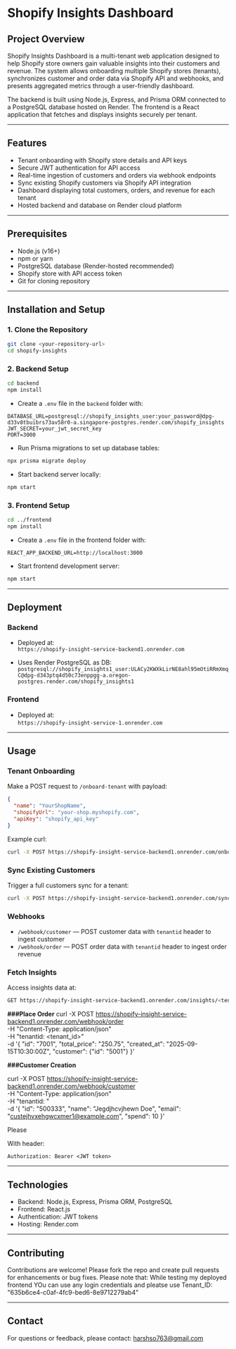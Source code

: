 
# Shopify Insights Dashboard

## Project Overview

Shopify Insights Dashboard is a multi-tenant web application designed to help Shopify store owners gain valuable insights into their customers and revenue. The system allows onboarding multiple Shopify stores (tenants), synchronizes customer and order data via Shopify API and webhooks, and presents aggregated metrics through a user-friendly dashboard.

The backend is built using Node.js, Express, and Prisma ORM connected to a PostgreSQL database hosted on Render. The frontend is a React application that fetches and displays insights securely per tenant.

---

## Features

- Tenant onboarding with Shopify store details and API keys
- Secure JWT authentication for API access
- Real-time ingestion of customers and orders via webhook endpoints
- Sync existing Shopify customers via Shopify API integration
- Dashboard displaying total customers, orders, and revenue for each tenant
- Hosted backend and database on Render cloud platform

---

## Prerequisites

- Node.js (v16+)
- npm or yarn
- PostgreSQL database (Render-hosted recommended)
- Shopify store with API access token
- Git for cloning repository

---

## Installation and Setup

### 1. Clone the Repository

```bash
git clone <your-repository-url>
cd shopify-insights
```

### 2. Backend Setup

```bash
cd backend
npm install
```

- Create a `.env` file in the `backend` folder with:

```
DATABASE_URL=postgresql://shopify_insights_user:your_password@dpg-d33v8tbuibrs73av58r0-a.singapore-postgres.render.com/shopify_insights
JWT_SECRET=your_jwt_secret_key
PORT=3000
```

- Run Prisma migrations to set up database tables:

```bash
npx prisma migrate deploy
```

- Start backend server locally:

```bash
npm start
```

### 3. Frontend Setup

```bash
cd ../frontend
npm install
```

- Create a `.env` file in the frontend folder with:

```
REACT_APP_BACKEND_URL=http://localhost:3000
```

- Start frontend development server:

```bash
npm start
```

---

## Deployment

### Backend

- Deployed at:  
  `https://shopify-insight-service-backend1.onrender.com`

- Uses Render PostgreSQL as DB:  
  `postgresql://shopify_insights1_user:ULACy2KWXkLirNE8ahl95mOtiRRmXmqC@dpg-d343ptq4d50c73enppgg-a.oregon-postgres.render.com/shopify_insights1`

### Frontend

- Deployed at:  
  `https://shopify-insight-service-1.onrender.com`

---

## Usage

### Tenant Onboarding

Make a POST request to `/onboard-tenant` with payload:

```json
{
  "name": "YourShopName",
  "shopifyUrl": "your-shop.myshopify.com",
  "apiKey": "shopify_api_key"
}
```

Example curl:

```bash
curl -X POST https://shopify-insight-service-backend1.onrender.com/onboard-tenant -H "Content-Type: application/json" -d '{"name":"StoreName", "shopifyUrl":"store.myshopify.com", "apiKey":"your_api_key"}'
```

### Sync Existing Customers

Trigger a full customers sync for a tenant:

```bash
curl -X POST https://shopify-insight-service-backend1.onrender.com/sync-customers/<tenantId>
```

### Webhooks

- `/webhook/customer` — POST customer data with `tenantid` header to ingest customer
- `/webhook/order` — POST order data with `tenantid` header to ingest order revenue

### Fetch Insights

Access insights data at:

```bash
GET https://shopify-insight-service-backend1.onrender.com/insights/<tenantId>
```

**###Place Order**
curl -X POST https://shopify-insight-service-backend1.onrender.com/webhook/order \
  -H "Content-Type: application/json" \
  -H "tenantid: <tenant_id>" \
  -d '{
    "id": "7001",
    "total_price": "250.75",
    "created_at": "2025-09-15T10:30:00Z",
    "customer": {"id": "5001"}
  }'

  **###Customer Creation**


curl -X POST https://shopify-insight-service-backend1.onrender.com/webhook/customer \
  -H "Content-Type: application/json" \
  -H "tenantid: <your tenant_id>" \
  -d '{
    "id": "500333",
    "name": "Jegdjhcvjhewn Doe",
    "email": "custejhvxehgwcxmer1@example.com",
    "spend": 10
  }'

Please
  
With header:

```
Authorization: Bearer <JWT token>
```

---

## Technologies

- Backend: Node.js, Express, Prisma ORM, PostgreSQL
- Frontend: React.js
- Authentication: JWT tokens
- Hosting: Render.com

---

## Contributing

Contributions are welcome! Please fork the repo and create pull requests for enhancements or bug fixes.
Please note that: While testing my deployed frontend YOu can use any login credentials and pleatse use Tenant_ID: "635b6ce4-c0af-4fc9-bed6-8e9712279ab4"

---

## Contact

For questions or feedback, please contact: harshso763@gmail.com
